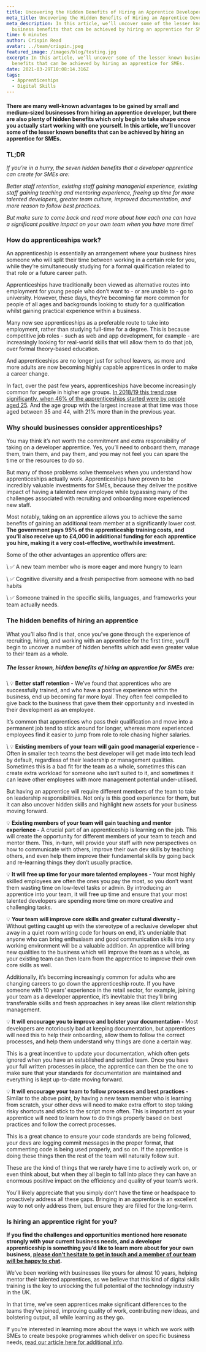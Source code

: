 ```yaml
---
title: Uncovering the Hidden Benefits of Hiring an Apprentice Developer for SMEs
meta_title: Uncovering the Hidden Benefits of Hiring an Apprentice Developer for SMEs
meta_description: In this article, we’ll uncover some of the lesser known
  business benefits that can be achieved by hiring an apprentice for SMEs.
time: 6 minutes
author: Crispin Read
avatar: ../team/crispin.jpeg
featured_image: /images/blog/testing.jpg
excerpt: In this article, we’ll uncover some of the lesser known business
  benefits that can be achieved by hiring an apprentice for SMEs.
date: 2021-03-29T10:08:14.316Z
tags:
  - Apprenticeships
  - Digital Skills
---
```

#### There are many well-known advantages to be gained by small and medium-sized businesses from hiring an apprentice developer, but there are also plenty of hidden benefits which only begin to take shape once you actually start working with one yourself. In this article, we’ll uncover some of the lesser known benefits that can be achieved by hiring an apprentice for SMEs. 

### TL;DR 

*If you’re in a hurry, the seven hidden benefits that a developer apprentice can create for SMEs are:*

*Better staff retention, existing staff gaining managerial experience, existing staff gaining teaching and mentoring experience, freeing up time for more talented developers, greater team culture, improved documentation, and more reason to follow best practices.*

*But make sure to come back and read more about how each one can have a significant positive impact on your own team when you have more time!* 

### How do apprenticeships work?

An apprenticeship is essentially an arrangement where your business hires someone who will split their time between working in a certain role for you, while they’re simultaneously studying for a formal qualification related to that role or a future career path.  

Apprenticeships have traditionally been viewed as alternative routes into employment for young people who don’t want to - or are unable to - go to university. However, these days, they’re becoming far more common for people of all ages and backgrounds looking to study for a qualification whilst gaining practical experience within a business. 

Many now see apprenticeships as a preferable route to take into employment, rather than studying full-time for a degree. This is because competitive job roles - such as web and app development, for example - are increasingly looking for real-world skills that will allow them to do that job, over formal theory-based education. 

And apprenticeships are no longer just for school leavers, as more and more adults are now becoming highly capable apprentices in order to make a career change.

In fact, over the past few years, apprenticeships have become increasingly common for people in higher age groups. [In 2018/19 this trend rose significantly, when 46% of the apprenticeships started were by people aged 25](https://commonslibrary.parliament.uk/research-briefings/sn06113/#:~:text=46%25%20of%20the%20apprenticeships%20started,starts%20than%20in%202017%2F18.). And the age group with the largest increase at that time was those aged between 35 and 44, with 21% more than in the previous year.

### Why should businesses consider apprenticeships? 

You may think it’s not worth the commitment and extra responsibility of taking on a developer apprentice. Yes, you’ll need to onboard them, manage them, train them, and pay them, and you may not feel you can spare the time or the resources to do so. 

But many of those problems solve themselves when you understand how apprenticeships actually work. Apprenticeships have proven to be incredibly valuable investments for SMEs, because they deliver the positive impact of having a talented new employee while bypassing many of the challenges associated with recruiting and onboarding more experienced new staff. 

Most notably, taking on an apprentice allows you to achieve the same benefits of gaining an additional team member at a significantly lower cost. **The government pays 95% of the apprenticeship training costs, and you’ll also receive up to £4,000 in additional funding for each apprentice you hire, making it a very cost-effective, worthwhile investment.**

Some of the other advantages an apprentice offers are: 

\    ✅  A new team member who is more eager and more hungry to learn

\    ✅  Cognitive diversity and a fresh perspective from someone with no bad habits 

\    ✅  Someone trained in the specific skills, languages, and frameworks your team actually needs.

### The hidden benefits of hiring an apprentice

What you’ll also find is that, once you’ve gone through the experience of recruiting, hiring, and working with an apprentice for the first time, you’ll begin to uncover a number of hidden benefits which add even greater value to their team as a whole. 

##### The lesser known, hidden benefits of hiring an apprentice for SMEs are:

\    💡  **Better staff retention -** We’ve found that apprentices who are successfully trained, and who have a positive experience within the business, end up becoming far more loyal. They often feel compelled to give back to the business that gave them their opportunity and invested in their development as an employee. 

It’s common that apprentices who pass their qualification and move into a permanent job tend to stick around for longer, whereas more experienced employees find it easier to jump from role to role chasing higher salaries.

\    💡  **Existing members of your team will gain good managerial experience -** Often in smaller tech teams the best developer will get made into tech lead by default, regardless of their leadership or management qualities. 
Sometimes this is a bad fit for the team as a whole, sometimes this can create extra workload for someone who isn’t suited to it, and sometimes it can leave other employees with more management potential under-utilised. 

But having an apprentice will require different members of the team to take on leadership responsibilities. Not only is this good experience for them, but it can also uncover hidden skills and highlight new assets for your business moving forward.

💡  **Existing members of your team will gain teaching and mentor experience -** A crucial part of an apprenticeship is learning on the job. This will create the opportunity for different members of your team to teach and mentor them. This, in-turn, will provide your staff with new perspectives on how to communicate with others, improve their own dev skills by teaching others, and even help them improve their fundamental skills by going back and re-learning things they don’t usually practice.

💡  **It will free up time for your more talented employees -** Your most highly skilled employees are often the ones you pay the most, so you don’t want them wasting time on low-level tasks or admin. By introducing an apprentice into your team, it will free up time and ensure that your most talented developers are spending more time on more creative and challenging tasks. 

💡  **Your team will improve core skills and greater cultural diversity -** Without getting caught up with the stereotype of a reclusive developer shut away in a quiet room writing code for hours on end, it’s undeniable that anyone who can bring enthusiasm and good communication skills into any working environment will be a valuable addition. An apprentice will bring new qualities to the business which will improve the team as a whole, as your existing team can then learn from the apprentice to improve their own core skills as well. 

Additionally, it’s becoming increasingly common for adults who are changing careers to go down the apprenticeship route. If you have someone with 10 years’ experience in the retail sector, for example, joining your team as a developer apprentice, it’s inevitable that they’ll bring transferable skills and fresh approaches in key areas like client relationship management. 

💡  **It will encourage you to improve and bolster your documentation -** Most developers are notoriously bad at keeping documentation, but apprentices will need this to help their onboarding, allow them to follow the correct processes, and help them understand why things are done a certain way. 

This is a great incentive to update your documentation, which often gets ignored when you have an established and settled team. Once you have your full written processes in place, the apprentice can then be the one to make sure that your standards for documentation are maintained and everything is kept up-to-date moving forward. 

💡  **It will encourage your team to follow processes and best practices -** Similar to the above point, by having a new team member who is learning from scratch, your other devs will need to make extra effort to stop taking risky shortcuts and stick to the script more often. This is important as your apprentice will need to learn how to do things properly based on best practices and follow the correct processes.

This is a great chance to ensure your code standards are being followed, your devs are logging commit messages in the proper format, that commenting code is being used properly, and so on. If the apprentice is doing these things then the rest of the team will naturally follow suit. 

These are the kind of things that we rarely have time to actively work on, or even think about, but when they all begin to fall into place they can have an enormous positive impact on the efficiency and quality of your team’s work. 

You’ll likely appreciate that you simply don’t have the time or headspace to proactively address all these gaps. Bringing in an apprentice is an excellent way to not only address them, but ensure they are filled for the long-term.

### Is hiring an apprentice right for you?

**If you find the challenges and opportunities mentioned here resonate strongly with your current business needs, and a developer apprenticeship is something you’d like to learn more about for your own business, [please don’t hesitate to get in touch and a member of our team will be happy to chat](https://thecodersguild.org.uk/contact-us/).** 

We’ve been working with businesses like yours for almost 10 years, helping mentor their talented apprentices, as we believe that this kind of digital skills training is the key to unlocking the full potential of the technology industry in the UK. 

In that time, we’ve seen apprentices make significant differences to the teams they’ve joined, improving quality of work, contributing new ideas, and bolstering output, all while learning as they go.

If you’re interested in learning more about the ways in which we work with SMEs to create bespoke programmes which deliver on specific business needs, [read our article here for additional info](https://thecodersguild.org.uk/blog/hiring-developer-apprentice-sme-thrive-2021/).